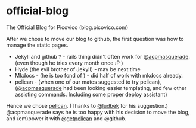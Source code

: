 # official-blog
The Official Blog for Picovico (blog.picovico.com)

After we chose to move our blog to github, the first question was how to manage the static pages. 

- Jekyll and github ? - rails thing didn't often work for [@acpmasquerade](//github.com/acpmasquerade). (even though he tries every month once :P )
- Hyde (the evil brother of Jekyll) - may be next time
- Mkdocs - (he is too fond of ) - did half of work with mkdocs already.
- pelican - (when one of our mates suggested to try pelican), ([@acpmasquerade](//github.com/acpmasquerade) had been looking easier templating, and few other assisting commands. Including some proper deploy assistant)

Hence we chose [pelican](//github.com/getpelican). (Thanks to [@ludbek](//github.com/ludbek) for his suggestion.)
@acpmasquerade says he is too happy with his decision to move the blog, and (em)power it with [@getpelican](//github.com/getpelican) and @github.

